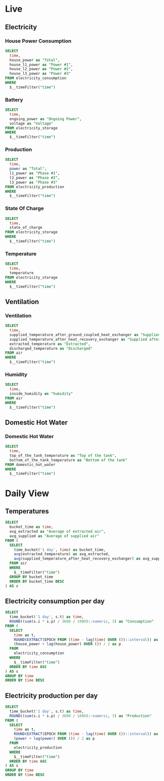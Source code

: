 # Live

## Electricity

### House Power Consumption

```sql
SELECT
  time,
  house_power as "Total",
  house_l1_power as "Power #1",
  house_l2_power as "Power #2",
  house_l3_power as "Power #3"
FROM electricity_consumption
WHERE
  $__timeFilter("time")
```

### Battery

```sql
SELECT
  time,
  ongoing_power as "Ongoing Power",
  voltage as "Voltage"
FROM electricity_storage
WHERE
  $__timeFilter("time")
```

### Production

```sql
SELECT
  time,
  power as "Total",
  l1_power as "Phase #1",
  l2_power as "Phase #2",
  l3_power as "Phase #3"
FROM electricity_production
WHERE
  $__timeFilter("time")
```

### State Of Charge

```sql
SELECT
  time,
  state_of_charge
FROM electricity_storage
WHERE
  $__timeFilter("time")
```

### Temperature

```sql
SELECT
  time,
  temperature
FROM electricity_storage
WHERE
  $__timeFilter("time")
```

## Ventilation

### Ventilation

```sql
SELECT
  time,
  supplied_temperature_after_ground_coupled_heat_exchanger as "Supplied after ground-coupled heat exchanger",
  supplied_temperature_after_heat_recovery_exchanger as "Supplied after heat recovery exchanger",
  extracted_temperature as "Extracted",
  discharged_temperature as "Discharged"
FROM air
WHERE
  $__timeFilter("time")
```

### Humidity

```sql
SELECT
  time,
  inside_humidity as "humidity"
FROM air
WHERE
  $__timeFilter("time")
```

## Domestic Hot Water

### Domestic Hot Water

```sql
SELECT
  time,
  top_of_the_tank_temperature as "Top of the tank",
  bottom_of_the_tank_temperature as "Bottom of the tank"
FROM domestic_hot_water
WHERE
  $__timeFilter("time")
```

# Daily View

## Temperatures

```sql
SELECT
  bucket_time as time,
  avg_extracted as "Average of extracted air",
  avg_supplied as "Average of supplied air"
FROM (
  SELECT
    time_bucket('1 day', time) as bucket_time,
    avg(extracted_temperature) as avg_extracted,
    avg(supplied_temperature_after_heat_recovery_exchanger) as avg_supplied
  FROM air
  WHERE
    $__timeFilter("time")
  GROUP BY bucket_time
  ORDER BY bucket_time DESC
) AS s
```

## Electricity consumption per day

```sql
SELECT
  time_bucket('1 day', s.t) as time,
  ROUND((sum(s.i * s.p) / 3600 / 1000)::numeric, 3) as "Consumption"
FROM (
  SELECT
    time as t,
    ROUND(EXTRACT(EPOCH FROM (time - lag(time) OVER ())::interval)) as i,
    (house_power + lag(house_power) OVER ()) / 2 as p
  FROM
    electricity_consumption
  WHERE
    $__timeFilter("time")
  ORDER BY time ASC
) AS s
GROUP BY time
ORDER BY time DESC
```

## Electricity production per day

```sql
SELECT
  time_bucket('1 day', s.t) as time,
  ROUND((sum(s.i * s.p) / 3600 / 1000)::numeric, 3) as "Production"
FROM (
  SELECT
    time as t,
    ROUND(EXTRACT(EPOCH FROM (time - lag(time) OVER ())::interval)) as i,
    (power + lag(power) OVER ()) / 2 as p
  FROM
    electricity_production
  WHERE
    $__timeFilter("time")
  ORDER BY time ASC
) AS s
GROUP BY time
ORDER BY time DESC
```
